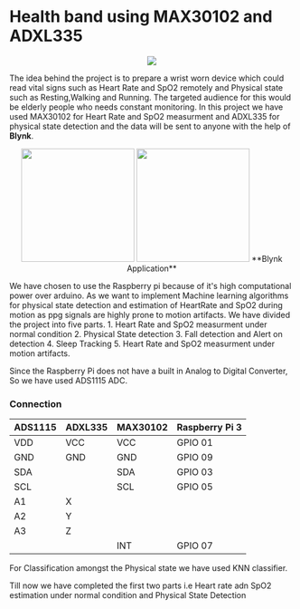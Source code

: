 # Health band using MAX30102 and ADXL335

<p align="center">
  <img  src="https://i.postimg.cc/d1VsTm2s/IMG-20200220-201516.jpg">
</p>

The idea behind the project is to prepare a wrist worn device which could read vital signs such as Heart Rate and SpO2 remotely and Physical state such as Resting,Walking and Running. The targeted audience for this would be elderly people who needs constant monitoring. In this project we have used MAX30102 for Heart Rate and SpO2 measurment and ADXL335 for physical state detection and the data will be sent to anyone with the help of **Blynk**.
<p align="center">
<img src="https://i.postimg.cc/25CxyZNw/Screenshot-20200220-221756-Blynk.jpg" width="200"/> <img src="https://i.postimg.cc/26Kd09bc/Screenshot-20200220-221813-Blynk.jpg" width="200" /> 
**Blynk Application**
</p>
We have chosen to use the Raspberry pi because of it's high computational power over arduino. As we want to implement Machine learning algorithms for physical state detection and estimation of HeartRate and SpO2 during motion as ppg signals are highly prone to motion artifacts.
We have divided the project into five parts.
1. Heart Rate and SpO2 measurment under normal condition
2. Physical State detection
3. Fall detection and Alert on detection
4. Sleep Tracking
5. Heart Rate and SpO2 measurment under motion artifacts.

Since the Raspberry Pi does not have a built in Analog to Digital Converter, So we have used ADS1115 ADC.
### Connection
|  ADS1115 |ADXL335   |MAX30102   |Raspberry Pi 3   |
| ------------ | ------------ | ------------ | ------------ |
|VDD  | VCC  | VCC  | GPIO 01  |
|  GND |GND   |   GND| GPIO 09  |
| SDA  |   |  SDA |  GPIO 03 |
| SCL  |   |  SCL |  GPIO 05 |
| A1  |  X |   |   |
|  A2 |  Y |   |   |
|  A3 |  Z |   |   |
|   |   |  INT |  GPIO 07  | 

For Classification amongst the Physical state we have used KNN classifier.

Till now we have completed the first two parts i.e Heart rate adn SpO2 estimation under normal condition and Physical State Detection
